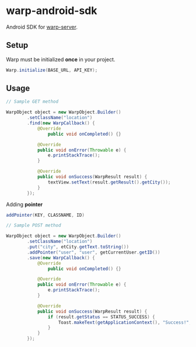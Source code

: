 # warp-android-sdk
Android SDK for <a href="https://github.com/jakejosol/warp-server">warp-server</a>.

## Setup
Warp must be initialized **once** in your project.

```java
Warp.initialize(BASE_URL, API_KEY);
```

## Usage 

```java
// Sample GET method

WarpObject object = new WarpObject.Builder()
        .setClassName("location")
        .find(new WarpCallback() {
            @Override
                public void onCompleted() {}

            @Override
            public void onError(Throwable e) {
                e.printStackTrace();
            }

            @Override
            public void onSuccess(WarpResult result) {
                textView.setText(result.getResult().getCity());
            }
        });
```

Adding **pointer**

```java
addPointer(KEY, CLASSNAME, ID)
```

```java
// Sample POST method

WarpObject object = new WarpObject.Builder()
        .setClassName("location")
        .put("city", etCity.getText.toString())
        .addPointer("user", "user", getCurrentUser.getID())
        .save(new WarpCallback() {
            @Override
                public void onCompleted() {}

            @Override
            public void onError(Throwable e) {
                e.printStackTrace();
            }

            @Override
            public void onSuccess(WarpResult result) {
                if (result.getStatus == STATUS_SUCCESS) {
                    Toast.makeText(getApplicationContext(), "Success!", Toast.LENGTH_SHORT);
                }
            }
        });
```